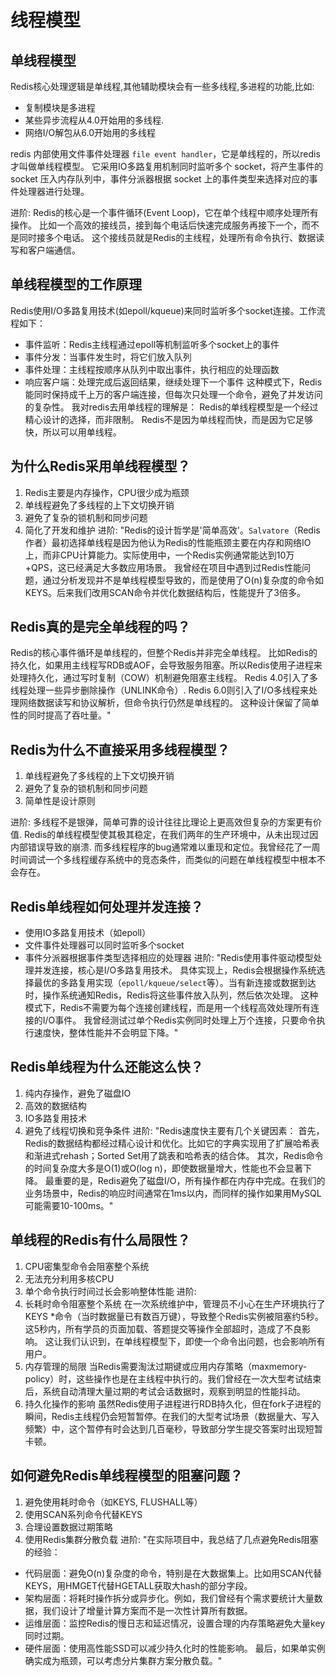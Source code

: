 # 线程模型

## 单线程模型
Redis核心处理逻辑是单线程,其他辅助模块会有一些多线程,多进程的功能,比如:
- 复制模块是多进程
- 某些异步流程从4.0开始用的多线程.
- 网络I/O解包从6.0开始用的多线程

redis 内部使用文件事件处理器 `file event handler`，它是单线程的，所以redis才叫做单线程模型。
它采用IO多路复用机制同时监听多个 socket，将产生事件的 socket 压入内存队列中，事件分派器根据 socket 上的事件类型来选择对应的事件处理器进行处理。

进阶:
Redis的核心是一个事件循环(Event Loop)，它在单个线程中顺序处理所有操作。
比如一个高效的接线员，接到每个电话后快速完成服务再接下一个，而不是同时接多个电话。
这个接线员就是Redis的主线程，处理所有命令执行、数据读写和客户端通信。

## 单线程模型的工作原理
Redis使用I/O多路复用技术(如epoll/kqueue)来同时监听多个socket连接。工作流程如下：
- 事件监听：Redis主线程通过epoll等机制监听多个socket上的事件
- 事件分发：当事件发生时，将它们放入队列
- 事件处理：主线程按顺序从队列中取出事件，执行相应的处理函数
- 响应客户端：处理完成后返回结果，继续处理下一个事件
这种模式下，Redis能同时保持成千上万的客户端连接，但每次只处理一个命令，避免了并发访问的复杂性。
我对redis去用单线程的理解是：
Redis的单线程模型是一个经过精心设计的选择，而非限制。
Redis不是因为单线程而快，而是因为它足够快，所以可以用单线程。


## 为什么Redis采用单线程模型？
1. Redis主要是内存操作，CPU很少成为瓶颈
2. 单线程避免了多线程的上下文切换开销
3. 避免了复杂的锁机制和同步问题
4. 简化了开发和维护
进阶:
"Redis的设计哲学是'简单高效'。`Salvatore`（Redis作者）最初选择单线程是因为他认为Redis的性能瓶颈主要在内存和网络IO上，而非CPU计算能力。实际使用中，一个Redis实例通常能达到10万+QPS，这已经满足大多数应用场景。
我曾经在项目中遇到过Redis性能问题，通过分析发现并不是单线程模型导致的，而是使用了O(n)复杂度的命令如KEYS。后来我们改用SCAN命令并优化数据结构后，性能提升了3倍多。

## Redis真的是完全单线程的吗？
Redis的核心事件循环是单线程的，但整个Redis并非完全单线程。
比如Redis的持久化，如果用主线程写RDB或AOF，会导致服务阻塞。所以Redis使用子进程来处理持久化，通过写时复制（COW）机制避免阻塞主线程。
Redis 4.0引入了多线程处理一些异步删除操作（UNLINK命令）.
Redis 6.0则引入了I/O多线程来处理网络数据读写和协议解析，但命令执行仍然是单线程的。
这种设计保留了简单性的同时提高了吞吐量。"

## Redis为什么不直接采用多线程模型？
1. 单线程避免了多线程的上下文切换开销
2. 避免了复杂的锁机制和同步问题
3. 简单性是设计原则

进阶:
多线程不是银弹，简单可靠的设计往往比理论上更高效但复杂的方案更有价值.
Redis的单线程模型使其极其稳定，在我们两年的生产环境中，从未出现过因内部错误导致的崩溃.
而多线程程序的bug通常难以重现和定位。我曾经花了一周时间调试一个多线程缓存系统中的竞态条件，而类似的问题在单线程模型中根本不会存在。

## Redis单线程如何处理并发连接？
- 使用IO多路复用技术（如epoll）
- 文件事件处理器可以同时监听多个socket
- 事件分派器根据事件类型选择相应的处理器
进阶:
"Redis使用事件驱动模型处理并发连接，核心是I/O多路复用技术。
具体实现上，Redis会根据操作系统选择最优的多路复用实现（`epoll/kqueue/select`等）。当有新连接或数据到达时，操作系统通知Redis，Redis将这些事件放入队列，然后依次处理。
这种模式下，Redis不需要为每个连接创建线程，而是用一个线程高效处理所有连接的I/O事件。
我曾经测试过单个Redis实例同时处理上万个连接，只要命令执行速度快，整体性能并不会明显下降。"

## Redis单线程为什么还能这么快？
1. 纯内存操作，避免了磁盘IO
2. 高效的数据结构
3. IO多路复用技术
4. 避免了线程切换和竞争条件
进阶:
"Redis速度快主要有几个关键因素：
首先，Redis的数据结构都经过精心设计和优化。比如它的字典实现用了扩展哈希表和渐进式rehash；Sorted Set用了跳表和哈希表的结合体。
其次，Redis命令的时间复杂度大多是O(1)或O(log n)，即使数据量增大，性能也不会显著下降。
最重要的是，Redis避免了磁盘I/O，所有操作都在内存中完成。在我们的业务场景中，Redis的响应时间通常在1ms以内，而同样的操作如果用MySQL可能需要10-100ms。"

## 单线程的Redis有什么局限性？
1. CPU密集型命令会阻塞整个系统
2. 无法充分利用多核CPU
3. 单个命令执行时间过长会影响整体性能
进阶:
1. 长耗时命令阻塞整个系统
在一次系统维护中，管理员不小心在生产环境执行了KEYS *命令（当时数据量已有数百万键），导致整个Redis实例被阻塞约5秒。这5秒内，所有学员的页面加载、答题提交等操作全部超时，造成了不良影响。
这让我们认识到，在单线程模型下，即使一个命令出问题，也会影响所有用户。
2. 内存管理的局限
当Redis需要淘汰过期键或应用内存策略（maxmemory-policy）时，这些操作也是在主线程中执行的。我们曾经在一次大型考试结束后，系统自动清理大量过期的考试会话数据时，观察到明显的性能抖动。
3. 持久化操作的影响
虽然Redis使用子进程进行RDB持久化，但在fork子进程的瞬间，Redis主线程仍会短暂暂停。在我们的大型考试场景（数据量大、写入频繁）中，这个暂停有时会达到几百毫秒，导致部分学生提交答案时出现短暂卡顿。

## 如何避免Redis单线程模型的阻塞问题？
1. 避免使用耗时命令（如KEYS, FLUSHALL等）
2. 使用SCAN系列命令代替KEYS
3. 合理设置数据过期策略
4. 使用Redis集群分散负载
进阶:
"在实际项目中，我总结了几点避免Redis阻塞的经验：
- 代码层面：避免O(n)复杂度的命令，特别是在大数据集上。比如用SCAN代替KEYS，用HMGET代替HGETALL获取大hash的部分字段。
- 架构层面：将耗时操作拆分或异步化。例如，我们曾经有个需求要统计大量数据，我们设计了增量计算方案而不是一次性计算所有数据。
- 运维层面：监控Redis的慢日志和延迟情况，设置合理的内存策略避免大量key同时过期。
- 硬件层面：使用高性能SSD可以减少持久化时的性能影响。
最后，如果单实例确实成为瓶颈，可以考虑分片集群方案分散负载。"

